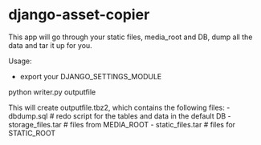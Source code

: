 django-asset-copier
===================

This app will go through your static files, media_root and DB, dump all the data and tar it up for you.

Usage:

  - export your DJANGO\_SETTINGS\_MODULE
  
  python writer.py outputfile

  This will create outputfile.tbz2, which contains the following files:
    - dbdump.sql  # redo script for the tables and data in the default DB
    - storage_files.tar # files from MEDIA\_ROOT
    - static_files.tar  # files for STATIC\_ROOT
